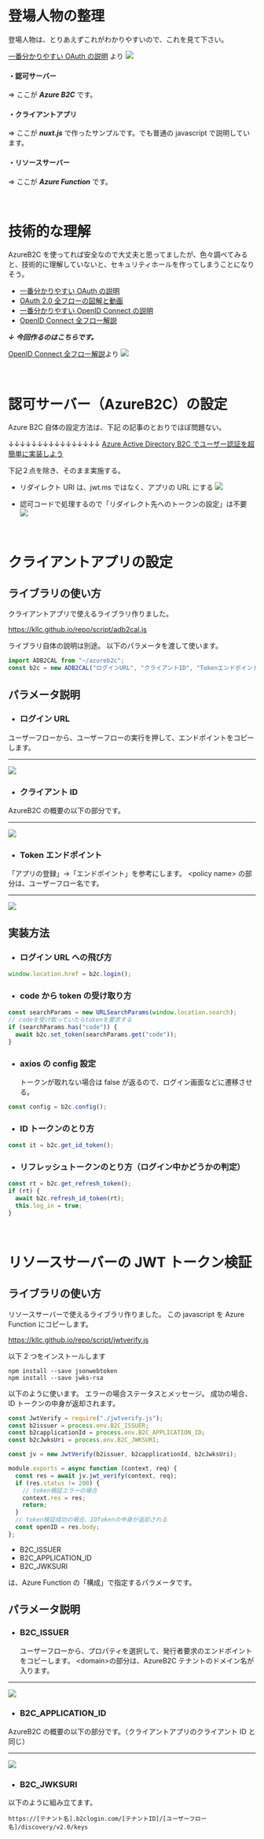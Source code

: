 # 登場人物の整理

登場人物は、とりあえずこれがわかりやすいので、これを見て下さい。

[一番分かりやすい OAuth の説明](https://qiita.com/TakahikoKawasaki/items/e37caf50776e00e733be) より
![](https://qiita-user-contents.imgix.net/https%3A%2F%2Fqiita-image-store.s3.amazonaws.com%2F0%2F106044%2F319dd4e8-72b7-1af2-8bed-645120196b47.png?ixlib=rb-4.0.0&auto=format&gif-q=60&q=75&w=1400&fit=max&s=4380ab1d49aad998abd1a1c9acdb37e0)

#### ・認可サーバー

⇒ ここが **_Azure B2C_** です。

#### ・クライアントアプリ

⇒ ここが **_nuxt.js_** で作ったサンプルです。でも普通の javascript で説明しています。

#### ・リソースサーバー

⇒ ここが **_Azure Function_** です。

<br />

# 技術的な理解

AzureB2C を使ってれば安全なので大丈夫と思ってましたが、色々調べてみると、技術的に理解していないと、セキュリティホールを作ってしまうことになりそう。

- [一番分かりやすい OAuth の説明](https://qiita.com/TakahikoKawasaki/items/e37caf50776e00e733be)
- [OAuth 2.0 全フローの図解と動画](https://qiita.com/TakahikoKawasaki/items/200951e5b5929f840a1f)
- [一番分かりやすい OpenID Connect の説明](https://qiita.com/TakahikoKawasaki/items/498ca08bbfcc341691fe)
- [OpenID Connect 全フロー解説](https://qiita.com/TakahikoKawasaki/items/4ee9b55db9f7ef352b47)

**_↓ 今回作るのはこちらです。_**

[OpenID Connect 全フロー解説](https://qiita.com/TakahikoKawasaki/items/4ee9b55db9f7ef352b47)より
![](https://qiita-user-contents.imgix.net/https%3A%2F%2Fqiita-image-store.s3.amazonaws.com%2F0%2F106044%2F78829775-3a31-e2e6-bd06-821716169d8f.png?ixlib=rb-4.0.0&auto=format&gif-q=60&q=75&w=1400&fit=max&s=d1f1e1940e706f1e66e7b0abb2508ba8)

<br />

# 認可サーバー（AzureB2C）の設定

Azure B2C 自体の設定方法は、下記 の記事のとおりでほぼ問題ない。

↓↓↓↓↓↓↓↓↓↓↓↓↓↓↓↓
[Azure Active Directory B2C でユーザー認証を超簡単に実装しよう](https://fwywd.com/tech/aadb2c-auth)

下記２点を除き、そのまま実施する。

- リダイレクト URI は、jwt.ms ではなく、アプリの URL にする
  ![](22/01/azureb2c-01.png)

- 認可コードで処理するので「リダイレクト先へのトークンの設定」は不要
  ![](https://kllc.github.io/blog/22/01/azureb2c-02.png)

<br />

# クライアントアプリの設定

## ライブラリの使い方

クライアントアプリで使えるライブラリ作りました。

https://kllc.github.io/repo/script/adb2cal.js

ライブラリ自体の説明は別途。
以下のパラメータを渡して使います。

```javascript
import ADB2CAL from "~/azureb2c";
const b2c = new ADB2CAL("ログインURL", "クライアントID", "Tokenエンドポイント");
```

## パラメータ説明

- ### ログイン URL

ユーザーフローから、ユーザーフローの実行を押して、エンドポイントをコピーします。

---

![](22/01/azureb2c-03.png)

- ### クライアント ID

AzureB2C の概要の以下の部分です。

---

![](22/01/azureb2c-04.png)

- ### Token エンドポイント

「アプリの登録」→「エンドポイント」を参考にします。
\<policy name\> の部分は、ユーザーフロー名です。

---

![](22/01/azureb2c-05.png)

## 実装方法

- ### ログイン URL への飛び方

```js
window.location.href = b2c.login();
```

- ### code から token の受け取り方

```js
const searchParams = new URLSearchParams(window.location.search);
// codeを受け取っていたらtokenを要求する
if (searchParams.has("code")) {
  await b2c.set_token(searchParams.get("code"));
}
```

- ### axios の config 設定
  トークンが取れない場合は false が返るので、ログイン画面などに遷移させる。

```js
const config = b2c.config();
```

- ### ID トークンのとり方

```js
const it = b2c.get_id_token();
```

- ### リフレッシュトークンのとり方（ログイン中かどうかの判定）

```js
const rt = b2c.get_refresh_token();
if (rt) {
  await b2c.refresh_id_token(rt);
  this.log_in = true;
}
```

<br />

# リソースサーバーの JWT トークン検証

## ライブラリの使い方

リソースサーバーで使えるライブラリ作りました。
この javascript を Azure Function にコピーします。

https://kllc.github.io/repo/script/jwtverify.js

以下 2 つをインストールします

```
npm install --save jsonwebtoken
npm install --save jwks-rsa
```

以下のように使います。
エラーの場合ステータスとメッセージ。
成功の場合、ID トークンの中身が返却されます。

```js
const JwtVerify = require("./jwtverify.js");
const b2issuer = process.env.B2C_ISSUER;
const b2capplicationId = process.env.B2C_APPLICATION_ID;
const b2cJwksUri = process.env.B2C_JWKSURI;

const jv = new JwtVerify(b2issuer, b2capplicationId, b2cJwksUri);

module.exports = async function (context, req) {
  const res = await jv.jwt_verify(context, req);
  if (res.status != 200) {
    // token検証エラーの場合
    context.res = res;
    return;
  }
  // token検証成功の場合、IDTokenの中身が返却される
  const openID = res.body;
};
```

- B2C_ISSUER
- B2C_APPLICATION_ID
- B2C_JWKSURI

は、Azure Function の「構成」で指定するパラメータです。

## パラメータ説明

- ### B2C_ISSUER
  ユーザーフローから、プロパティを選択して、発行者要求のエンドポイントをコピーします。
  \<domain\>の部分は、AzureB2C テナントのドメイン名が入ります。

---

![](22/01/azureb2c-06.png)

- ### B2C_APPLICATION_ID

AzureB2C の概要の以下の部分です。（クライアントアプリのクライアント ID と同じ）

---

![](22/01/azureb2c-04.png)

- ### B2C_JWKSURI

以下のように組み立てます。

```
https://[テナント名].b2clogin.com/[テナントID]/[ユーザーフロー名]/discovery/v2.0/keys
```
